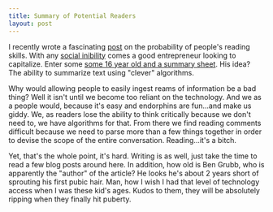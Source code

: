 ```yaml
---
title: Summary of Potential Readers
layout: post
---
```


I recently wrote a fascinating [post](http://cloudbacon.com/posts/12192011-People_Can_Not_Read/) on the probability of people's reading skills. With any [social inibility](http://youtu.be/-JFfN5pKzFU) comes a good entrepreneur looking to capitalize. Enter some [some 16 year old and a summary sheet](http://www.theage.com.au/digital-life/smartphone-apps/aussie-wunderkind-gets-us250k-for-technology-that-could-revolutionise-web-20120113-1pz35.html). His idea? The ability to summarize text using "clever" algorithms.

Why would allowing people to easily ingest reams of information be a bad thing? Well it isn't until we become too reliant on the technology. And we as a people would, because it's easy and endorphins are fun...and make us giddy. We, as readers lose the ability to think critically because we don't need to, we have algorithms for that. From there we find reading comments difficult because we need to parse more than a few things together in order to devise the scope of the entire conversation. Reading...it's a bitch.

Yet, that's the whole point, it's hard. Writing is as well, just take the time to read a few blog posts around here. In addition, how old is Ben Grubb, who is apparently the "author" of the article? He looks he's about 2 years short of sprouting his first pubic hair. Man, how I wish I had that level of technology access when I was these kid's ages. Kudos to them, they will be absolutely ripping when they finally hit puberty.
